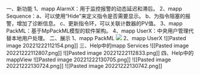 一、新功能
1、mapp AlarmX：用于监控报警的动态延迟和滞后。
2、mapp Sequence：a、可以使用“Hide”来定义指令是否需要显示。
                                  b、为指令阻塞的报警，增加了诊断信息。
                                  c、更新指令环，可以关联计数器的PV值。
3、mapp PackML：基于MpPackML模型的软件架构。
4、mapp UserX：中央用户管理代替本地用户处理。
二、展示
1、mapp PackML
![](FILES/5.9%20mappServices%20版本更新内容/20221222112048.png)
2、mapp UserX
![[Pasted image 20221222112154.png]]
三、Help中的mapp Services
![[Pasted image 20221222112807.png]]
![[Pasted image 20221222112833.png]]
四、Help中的mappView
![[Pasted image 20221222130705.png]]
![[Pasted image 20221222130724.png]]
![[Pasted image 20221222130742.png]]
